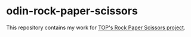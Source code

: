 # odin-rock-paper-scissors

This repository contains my work for [TOP's Rock Paper Scissors project](https://www.theodinproject.com/lessons/foundations-rock-paper-scissors).
